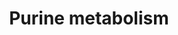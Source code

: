 ---
annotations:
- id: PW:0000865
  parent: classic metabolic pathway
  type: Pathway Ontology
  value: purine biosynthetic pathway
- id: PW:0000031
  parent: classic metabolic pathway
  type: Pathway Ontology
  value: purine metabolic pathway
- id: PW:0000867
  parent: classic metabolic pathway
  type: Pathway Ontology
  value: de novo purine biosynthetic pathway
authors:
- Qiuying
- MaintBot
- Egonw
- Jmelius
- DeSl
- Maxvanson
- Fehrhart
- Shi
- AlexanderPico
- Larsgw
description: Purine nucleotides can be synthesised de novo, or can be reclaimed from
  existing nucleosides in the pyrimide biosynthesis pathway. The de novo pathway need
  1-carbon units from the folate pool, and several other amino acids, such as aspartate
  and glutamine.
last-edited: 2023-02-01
organisms:
- Mus musculus
redirect_from:
- /index.php/Pathway:WP2185
- /instance/WP2185
- /instance/WP2185_rr125281
revision: r125281
schema-jsonld:
- '@context': https://schema.org/
  '@id': https://wikipathways.github.io/pathways/WP2185.html
  '@type': Dataset
  creator:
    '@type': Organization
    name: WikiPathways
  description: Purine nucleotides can be synthesised de novo, or can be reclaimed
    from existing nucleosides in the pyrimide biosynthesis pathway. The de novo pathway
    need 1-carbon units from the folate pool, and several other amino acids, such
    as aspartate and glutamine.
  keywords:
  - (-)-Ureidoglycolate
  - (S)(+)-Allantoin
  - 1-(5'-Phosphoribosyl)-5-amino-4-(N-succinocarboxamide)-imidazole
  - 1-(5'-Phosphoribosyl)-5-amino-4-imidazolecarboxamide
  - 1-(5'-Phosphoribosyl)-5-formamido-4-imidazolecarboxamide
  - 1-(5-Phospho-D-ribosyl)-5-amino-4-imidazolecarboxylate
  - 1700080E11Rik
  - 2'-Deoxyinosine 5'-phosphate
  - 2-(Formamido)-N1-(5'-phosphoribosyl)acetamidine
  - 3',5'-Cyclic AMP
  - 3',5'-Cyclic GMP
  - 3'-Phosphoadenylyl sulfate
  - 5'-Phosphoribosyl-N-formylglycinamide
  - 5'-Phosphoribosylglycinamide
  - 5-Phospho-alpha-D-ribose 1-diphosphate
  - 5-Phosphoribosylamine
  - 5-amino-4-imidazolecarboxyamide
  - 5-hydroxy-2-oxo4-ureido-2,5-dihydro1H-imidazole-5-carbozylate
  - 5-hydroxyisourate
  - ADP
  - ADP-ribose
  - AMP
  - ATP
  - Ada
  - Adcy1
  - Adcy10
  - Adcy2
  - Adcy3
  - Adcy4
  - Adcy5
  - Adcy6
  - Adcy7
  - Adcy8
  - Adcy9
  - Adenine
  - Adenylyl sulfate
  - Adk
  - Adprm
  - Adsl
  - Adss
  - Adssl1
  - Ak1
  - Ak2
  - Ak3
  - Ak4
  - Ak5
  - Ak6
  - Ak7
  - Ak8
  - Ak9
  - Allantoate
  - Allc
  - Aminoimidazole ribotide
  - Ampd1
  - Ampd2
  - Ampd3
  - Aprt
  - Atic
  - Cant1
  - D-Ribose 5-phosphate
  - DNA
  - DNA-directed RNA polymerases I
  - Dck
  - Deoxyadenosine
  - Deoxyguanosine
  - Dguok
  - Enpp1
  - Enpp3
  - Entpd1
  - Entpd2
  - Entpd3
  - Entpd4
  - Entpd4b
  - Entpd5
  - Entpd6
  - Entpd8
  - Fhit
  - GDP
  - GMP
  - GTP
  - Gart
  - Gda
  - Gm10774
  - Gm13015
  - Gm15210
  - Gmpr
  - Gmpr2
  - Gmps
  - Guanine
  - Guanosine
  - Guanosine 3',5'-bis(diphosphate)
  - Guanosine 3'-diphosphate 5'-triphosphate
  - Gucy1a2
  - Gucy1a3
  - Gucy1b2
  - Gucy1b3
  - Gucy2c
  - Gucy2d
  - Gucy2e
  - Gucy2f
  - Guk1
  - Hddc3
  - Hprt
  - Hypoxanthine
  - IDP
  - IMP
  - ITP
  - Impdh1
  - Impdh2
  - Itpa
  - L-Glutamine
  - N6-(1,2-Dicarboxyethyl)-AMP
  - NH3
  - Nme1
  - Nme2
  - Nme3
  - Nme4
  - Nme5
  - Nme6
  - Nme7
  - Npr1
  - Npr2
  - Nt5c
  - Nt5c1a
  - Nt5c1b
  - Nt5c2
  - Nt5c3
  - Nt5e
  - Nt5m
  - Nudt16
  - Nudt2
  - Nudt5
  - Nudt9
  - P1,P3-Bis(5'-adenosyl) triphosphate
  - P1,P4-Bis(5'-adenosyl) tetraphosphate
  - P1,P4-Bis(5'-guanosyl) tetraphosphate
  - P1,P4-Bis(5'-xanthosyl) tetraphosphate
  - Paics
  - Papss1
  - Papss2
  - Pde10a
  - Pde11a
  - Pde1a
  - Pde1b
  - Pde1c
  - Pde2a
  - Pde3a
  - Pde3b
  - Pde4a
  - Pde4b
  - Pde4c
  - Pde4d
  - Pde5a
  - Pde6a
  - Pde6b
  - Pde6c
  - Pde6d
  - Pde6g
  - Pde6h
  - Pde7a
  - Pde7b
  - Pde8a
  - Pde8b
  - Pde9a
  - Pfas
  - Pgm1
  - Pgm2
  - Pklr
  - Pkm2
  - Pnp
  - Pnp2
  - Pnpt1
  - Pola1
  - Pola2
  - Pold1
  - Pold2
  - Pold3
  - Pold4
  - Pole
  - Pole2
  - Pole3
  - Pole4
  - Polr1a
  - Polr1b
  - Polr1c
  - Polr1d
  - Polr1e
  - Polr2a
  - Polr2b
  - Polr2c
  - Polr2d
  - Polr2e
  - Polr2f
  - Polr2g
  - Polr2h
  - Polr2i
  - Polr2j
  - Polr2l
  - Polr3a
  - Polr3b
  - Polr3c
  - Polr3d
  - Polr3e
  - Polr3f
  - Polr3g
  - Polr3gl
  - Polr3h
  - Polr3k
  - Ppat
  - Prim1
  - Prim2
  - Prps1
  - Prps1l1
  - Prps1l3
  - Prps2
  - Prune
  - RNA
  - Rrm1
  - Rrm2
  - Rrm2b
  - Sulfate
  - Tseg8
  - Uox
  - Urad
  - Urah
  - Urate
  - Urea
  - XTP
  - Xanthine
  - Xanthosine
  - Xanthosine 5'-phosphate
  - Xdh
  - Znrd1
  - adenosine
  - alpha-D-Ribose 1-phosphate
  - dADP
  - dAMP
  - dATP
  - dGDP
  - dGMP
  - dGTP
  - dIDP
  - dITP
  - deoxyinosine
  - ec:3.5.2.-
  - inosine
  license: CC0
  name: Purine metabolism
seo: CreativeWork
title: Purine metabolism
wpid: WP2185
---